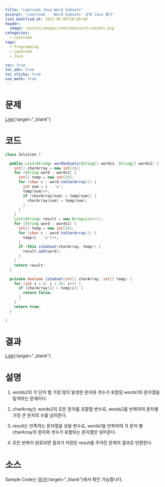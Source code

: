 ```yaml
---
title: "Leetcode Java Word Subsets"
excerpt: "Leetcode - 'Word Subsets' 문제 Java 풀이"
last_modified_at: 2023-05-05T10:00:00
header:
  image: /assets/images/leetcode/word-subsets.png
categories:
  - Leetcode
tags:
  - Programming
  - Leetcode
  - Java

toc: true
toc_ads: true
toc_sticky: true
use_math: true
---
```

# 문제
[Link](https://leetcode.com/problems/word-subsets){:target="_blank"}

# 코드
```java
class Solution {

  public List<String> wordSubsets(String[] words1, String[] words2) {
    int[] charArray = new int[26];
    for (String word : words2) {
      int[] temp = new int[26];
      for (char c : word.toCharArray()) {
        int num = c - 'a';
        temp[num]++;
        if (charArray[num] < temp[num]) {
          charArray[num] = temp[num];
        }
      }
    }
    List<String> result = new ArrayList<>();
    for (String word : words1) {
      int[] temp = new int[26];
      for (char c : word.toCharArray()) {
        temp[c - 'a']++;
      }
      if (this.isSubset(charArray, temp)) {
        result.add(word);
      }
    }
    return result;
  }

  private boolean isSubset(int[] charArray, int[] temp) {
    for (int i = 0; i < 26; i++) {
      if (charArray[i] > temp[i]) {
        return false;
      }
    }
    return true;
  }

}
```

# 결과
[Link](https://leetcode.com/problems/word-subsets/submissions/944655326/){:target="_blank"}

# 설명
1. words2의 각 단어 별 가장 많이 발생한 문자와 갯수가 포함된 words1의 문자열을 탐색하는 문제이다.

2. charArray는 words2의 모든 문자를 포함할 변수로, words2를 반복하여 문자별 가장 큰 문자의 수를 넎어준다.

3. result는 만족하는 문자열을 넣을 변수로, words1을 반복하여 각 문자 별 charArray의 문자와 갯수가 포함되는 문자열만 넣어준다.

4. 모든 반복이 완료되면 결과가 저장된 result를 주어진 문제의 결과로 반환한다.

# 소스
Sample Code는 [여기](https://github.com/GracefulSoul/leetcode/blob/master/src/main/java/gracefulsoul/problems/WordSubsets.java){:target="_blank"}에서 확인 가능합니다.